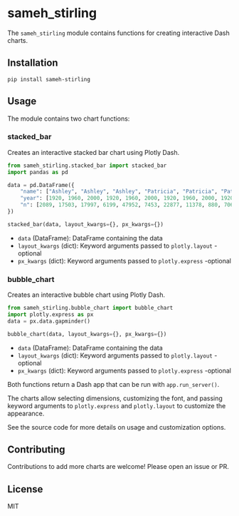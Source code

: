 # sameh_stirling

The `sameh_stirling` module contains functions for creating interactive Dash charts.

## Installation

```
pip install sameh-stirling
```

## Usage

The module contains two chart functions:

### stacked_bar

Creates an interactive stacked bar chart using Plotly Dash.

```python
from sameh_stirling.stacked_bar import stacked_bar
import pandas as pd

data = pd.DataFrame({
    "name": ["Ashley", "Ashley", "Ashley", "Patricia", "Patricia", "Patricia", "Betty", "Betty", "Betty", "Helen", "Helen", "Helen"],
    "year": [1920, 1960, 2000, 1920, 1960, 2000, 1920, 1960, 2000, 1920, 1960, 2000],
    "n": [2089, 17503, 17997, 6199, 47952, 7453, 22877, 11378, 880, 70621, 40471, 6909]
})

stacked_bar(data, layout_kwargs={}, px_kwargs={})
```

- `data` (DataFrame): DataFrame containing the data
- `layout_kwargs` (dict): Keyword arguments passed to `plotly.layout` - optional
- `px_kwargs` (dict): Keyword arguments passed to `plotly.express` -optional

### bubble_chart 

Creates an interactive bubble chart using Plotly Dash.

```python 
from sameh_stirling.bubble_chart import bubble_chart 
import plotly.express as px
data = px.data.gapminder()

bubble_chart(data, layout_kwargs={}, px_kwargs={})
```

- `data` (DataFrame): DataFrame containing the data
- `layout_kwargs` (dict): Keyword arguments passed to `plotly.layout` - optional
- `px_kwargs` (dict): Keyword arguments passed to `plotly.express` -optional

Both functions return a Dash app that can be run with `app.run_server()`.

The charts allow selecting dimensions, customizing the font, and passing keyword arguments to `plotly.express` and `plotly.layout` to customize the appearance.

See the source code for more details on usage and customization options.

## Contributing

Contributions to add more charts are welcome! Please open an issue or PR.

## License

MIT
